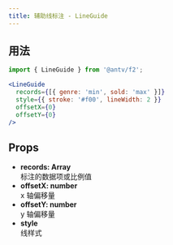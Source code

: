 ```yaml
---
title: 辅助线标注 - LineGuide
---
```


## 用法

```jsx
import { LineGuide } from '@antv/f2';

<LineGuide
  records={[{ genre: 'min', sold: 'max' }]}
  style={{ stroke: '#f00', lineWidth: 2 }}
  offsetX={0}
  offsetY={0}
/>
```

## Props

- **records: Array**  
  标注的数据项或比例值
- **offsetX: number**  
  x 轴偏移量
- **offsetY: number**  
  y 轴偏移量
- **style**  
  线样式